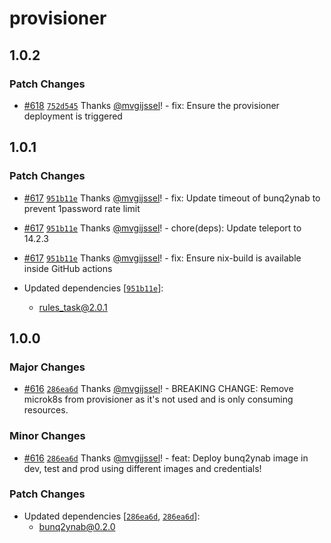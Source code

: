 # provisioner

## 1.0.2

### Patch Changes

- [#618](https://github.com/vgijssel/setup/pull/618) [`752d545`](https://github.com/vgijssel/setup/commit/752d545659cc6b1251fe228cbc08b9177eddde09) Thanks [@mvgijssel](https://github.com/mvgijssel)! - fix: Ensure the provisioner deployment is triggered

## 1.0.1

### Patch Changes

- [#617](https://github.com/vgijssel/setup/pull/617) [`951b11e`](https://github.com/vgijssel/setup/commit/951b11ef1110cbb6696e4cb8c9d4d738dba0a64a) Thanks [@mvgijssel](https://github.com/mvgijssel)! - fix: Update timeout of bunq2ynab to prevent 1password rate limit

- [#617](https://github.com/vgijssel/setup/pull/617) [`951b11e`](https://github.com/vgijssel/setup/commit/951b11ef1110cbb6696e4cb8c9d4d738dba0a64a) Thanks [@mvgijssel](https://github.com/mvgijssel)! - chore(deps): Update teleport to 14.2.3

- [#617](https://github.com/vgijssel/setup/pull/617) [`951b11e`](https://github.com/vgijssel/setup/commit/951b11ef1110cbb6696e4cb8c9d4d738dba0a64a) Thanks [@mvgijssel](https://github.com/mvgijssel)! - fix: Ensure nix-build is available inside GitHub actions

- Updated dependencies [[`951b11e`](https://github.com/vgijssel/setup/commit/951b11ef1110cbb6696e4cb8c9d4d738dba0a64a)]:
  - rules_task@2.0.1

## 1.0.0

### Major Changes

- [#616](https://github.com/vgijssel/setup/pull/616) [`286ea6d`](https://github.com/vgijssel/setup/commit/286ea6d51987fe66961fd06a5d7c30d51063ebcb) Thanks [@mvgijssel](https://github.com/mvgijssel)! - BREAKING CHANGE: Remove microk8s from provisioner as it's not used and is only consuming resources.

### Minor Changes

- [#616](https://github.com/vgijssel/setup/pull/616) [`286ea6d`](https://github.com/vgijssel/setup/commit/286ea6d51987fe66961fd06a5d7c30d51063ebcb) Thanks [@mvgijssel](https://github.com/mvgijssel)! - feat: Deploy bunq2ynab image in dev, test and prod using different images and credentials!

### Patch Changes

- Updated dependencies [[`286ea6d`](https://github.com/vgijssel/setup/commit/286ea6d51987fe66961fd06a5d7c30d51063ebcb), [`286ea6d`](https://github.com/vgijssel/setup/commit/286ea6d51987fe66961fd06a5d7c30d51063ebcb)]:
  - bunq2ynab@0.2.0
